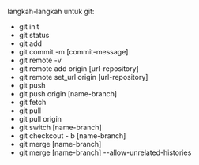 langkah-langkah untuk git:

- git init
- git status
- git add
- git commit -m [commit-message]
- git remote -v
- git remote add origin [url-repository]
- git remote set_url origin [url-repository]
- git push
- git push origin [name-branch]
- git fetch
- git pull
- git pull origin
- git switch [name-branch]
- git checkcout - b [name-branch]
- git merge [name-branch]
- git merge [name-branch] --allow-unrelated-histories
